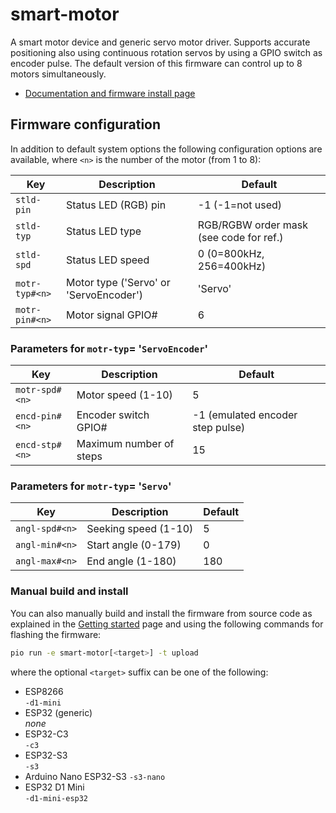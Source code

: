 # smart-motor

A smart motor device and generic servo motor driver. Supports accurate positioning
also using continuous rotation servos by using a GPIO switch as encoder pulse.
The default version of this firmware can control up to 8 motors simultaneously.


- [Documentation and firmware install page](https://homegenie.it/mini/1.2/examples/fpv-rc-car/)


## Firmware configuration

In addition to default system options the following configuration options are available,
where `<n>` is the number of the motor (from 1 to 8):

| Key            | Description                            | Default                                 |
|----------------|----------------------------------------|-----------------------------------------|
| `stld-pin`     | Status LED (RGB) pin                   | -1 (-1=not used)                        |
| `stld-typ`     | Status LED type                        | RGB/RGBW order mask (see code for ref.) |
| `stld-spd`     | Status LED speed                       | 0 (0=800kHz, 256=400kHz)                |
| `motr-typ#<n>` | Motor type ('Servo' or 'ServoEncoder') | 'Servo'                                 |   
| `motr-pin#<n>` | Motor signal GPIO#                     | 6                                       |


### Parameters for `motr-typ`= '`ServoEncoder`'

| Key            | Description               | Default                          |
|----------------|---------------------------|----------------------------------|
| `motr-spd#<n>` | Motor speed (1-10)        | 5                                |
| `encd-pin#<n>` | Encoder switch GPIO#      | -1 (emulated encoder step pulse) |
| `encd-stp#<n>` | Maximum number of steps   | 15                               |


### Parameters for `motr-typ`= '`Servo`'

| Key            | Description          | Default                                 |
|----------------|----------------------|-----------------------------------------|
| `angl-spd#<n>` | Seeking speed (1-10) | 5                                       |
| `angl-min#<n>` | Start angle (0-179)  | 0                                       |
| `angl-max#<n>` | End angle (1-180)    | 180                                     |


### Manual build and install

You can also manually build and install the firmware from source code
as explained in the [Getting started](https://homegenie.it/mini/1.2/getting-started#custom-firmware) page
and using the following commands for flashing the firmware:

```bash
pio run -e smart-motor[<target>] -t upload
```

where the optional `<target>` suffix can be one of the following:
- ESP8266  
  `-d1-mini`
- ESP32 (generic)  
  *none*
- ESP32-C3  
  `-c3`
- ESP32-S3  
  `-s3`
- Arduino Nano ESP32-S3
  `-s3-nano`
- ESP32 D1 Mini    
  `-d1-mini-esp32`
